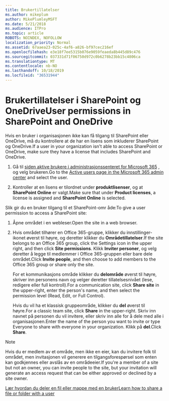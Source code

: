 ```yaml
---
title: Brukertillatelser
ms.author: mikeplum
author: MikePlumleyMSFT
ms.date: 5/21/2018
ms.audience: ITPro
ms.topic: article
ROBOTS: NOINDEX, NOFOLLOW
localization_priority: Normal
ms.assetid: 67aaea23-025c-4af6-a826-bf97cec216ef
ms.openlocfilehash: e3e18f7ee5315b076e9059feaeda8b445d89c476
ms.sourcegitcommit: 037331d71f06750d972c0b6278b23bb15c4806ca
ms.translationtype: MT
ms.contentlocale: nb-NO
ms.lasthandoff: 10/18/2019
ms.locfileid: "36531944"
---
```

# <a name="user-permissions-in-sharepoint-and-onedrive"></a><span data-ttu-id="fed48-102">Brukertillatelser i SharePoint og OneDrive</span><span class="sxs-lookup"><span data-stu-id="fed48-102">User permissions in SharePoint and OneDrive</span></span>

<span data-ttu-id="fed48-103">Hvis en bruker i organisasjonen ikke kan få tilgang til SharePoint eller OneDrive, må du kontrollere at de har en lisens som inkluderer SharePoint og OneDrive.</span><span class="sxs-lookup"><span data-stu-id="fed48-103">If a user in your organization isn't able to access SharePoint or OneDrive, make sure they have a license that includes SharePoint and OneDrive.</span></span> 
  
1. <span data-ttu-id="fed48-104">Gå til [siden aktive brukere i administrasjonssenteret for Microsoft 365](https://portal.office.com/adminportal/home#/users) , og velg brukeren.</span><span class="sxs-lookup"><span data-stu-id="fed48-104">Go to the [Active users page in the Microsoft 365 admin center](https://portal.office.com/adminportal/home#/users) and select the user.</span></span> 
    
2. <span data-ttu-id="fed48-105">Kontroller at en lisens er tilordnet under **produktlisenser**, og at **SharePoint Online** er valgt.</span><span class="sxs-lookup"><span data-stu-id="fed48-105">Make sure that under **Product licenses**, a license is assigned and **SharePoint Online** is selected.</span></span> 
    
 <span data-ttu-id="fed48-106">Slik gir du en bruker tilgang til et SharePoint-omr åde:</span><span class="sxs-lookup"><span data-stu-id="fed48-106">To give a user permission to access a SharePoint site:</span></span> 
  
1. <span data-ttu-id="fed48-107">Åpne området i en webleser.</span><span class="sxs-lookup"><span data-stu-id="fed48-107">Open the site in a web browser.</span></span>
    
2. <span data-ttu-id="fed48-108">Hvis området tilhører en Office 365-gruppe, klikker du innstillinger-ikonet øverst til høyre, og deretter klikker du **Områdetillatelser**.</span><span class="sxs-lookup"><span data-stu-id="fed48-108">If the site belongs to an Office 365 group, click the Settings icon in the upper right, and then click **Site permissions**.</span></span> <span data-ttu-id="fed48-109">Klikk **Inviter personer**, og velg deretter å legge til medlemmer i Office 365-gruppen eller bare dele området.</span><span class="sxs-lookup"><span data-stu-id="fed48-109">Click **Invite people**, and then choose to add members to the Office 365 group or share only the site.</span></span> 
    
    <span data-ttu-id="fed48-110">For et kommunikasjons område klikker du **delområde** øverst til høyre, skriver inn personens navn og velger deretter tillatelsesnivået (lese, redigere eller full kontroll).</span><span class="sxs-lookup"><span data-stu-id="fed48-110">For a communication site, click **Share site** in the upper-right, enter the person's name, and then select the permission level (Read, Edit, or Full Control).</span></span> 
    
    <span data-ttu-id="fed48-111">Hvis du vil ha et klassisk gruppeområde, klikker du **del** øverst til høyre.</span><span class="sxs-lookup"><span data-stu-id="fed48-111">For a classic team site, click **Share** in the upper-right.</span></span> <span data-ttu-id="fed48-112">Skriv inn navnet på personen du vil invitere, eller skriv inn alle for å dele med alle i organisasjonen.</span><span class="sxs-lookup"><span data-stu-id="fed48-112">Enter the name of the person you want to invite or type Everyone to share with everyone in your organization.</span></span> <span data-ttu-id="fed48-113">Klikk på **del**.</span><span class="sxs-lookup"><span data-stu-id="fed48-113">Click **Share**.</span></span>
    
> [!NOTE]
> <span data-ttu-id="fed48-114">Hvis du er medlem av et område, men ikke en eier, kan du invitere folk til området, men invitasjonen vil generere en tilgangsforespørsel som enten kan godkjennes eller avslås av en områdeeier.</span><span class="sxs-lookup"><span data-stu-id="fed48-114">If you're a member of a site but not an owner, you can invite people to the site, but your invitation will generate an access request that can be either approved or declined by a site owner.</span></span> 
  
[<span data-ttu-id="fed48-115">Lær hvordan du deler en fil eller mappe med en bruker</span><span class="sxs-lookup"><span data-stu-id="fed48-115">Learn how to share a file or folder with a user</span></span>](https://go.microsoft.com/fwlink/?linkid=533408)
  

